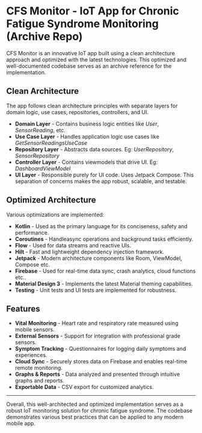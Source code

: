 # CFS Monitor - IoT App for Chronic Fatigue Syndrome Monitoring (Archive Repo)
CFS Monitor is an innovative IoT app built using a clean architecture approach and optimized with the latest technologies. 
This optimized and well-documented codebase serves as an archive reference for the implementation.

## Clean Architecture
The app follows clean architecture principles with separate layers for domain logic, use cases, repositories, controllers, and UI.

- **Domain Layer** - Contains business logic entities like _User_, _SensorReading_, etc.
- **Use Case Layer** - Handles application logic use cases like _GetSensorReadingsUseCase_
- **Repository Layer** - Abstracts data sources. Eg: _UserRepository_, _SensorRepository_
- **Controller Layer** - Contains viewmodels that drive UI. Eg: _DashboardViewModel_
- **UI Layer** - Responsible purely for UI code. Uses Jetpack Compose.
  This separation of concerns makes the app robust, scalable, and testable.

## Optimized Architecture
Various optimizations are implemented:

- **Kotlin** - Used as the primary language for its conciseness, safety and performance.
- **Coroutines** - Handleasync operations and background tasks efficiently.
- **Flow** - Used for data streams and reactive UIs.
- **Hilt** - Fast and lightweight dependency injection framework.
- **Jetpack** - Modern architecture components like Room, ViewModel, Compose etc.
- **Firebase** - Used for real-time data sync, crash analytics, cloud functions etc..
- **Material Design 3** - Implements the latest Material theming capabilities.
- **Testing** - Unit tests and UI tests are implemented for robustness.
## Features
- **Vital Monitoring** - Heart rate and respiratory rate measured using mobile sensors.
- **External Sensors** - Support for integration with professional grade sensors.
- **Symptom Tracking** - Questionnaires for logging daily symptoms and experiences.
- **Cloud Sync** - Securely stores data on Firebase and enables real-time remote monitoring.
- **Graphs & Reports** - Data analyzed and presented through intuitive graphs and reports.
- **Exportable Data** - CSV export for customized analytics.
---
Overall, this well-architected and optimized implementation serves as a robust IoT monitoring solution for chronic fatigue syndrome. The codebase demonstrates various best practices that can be applied to any modern mobile app.
